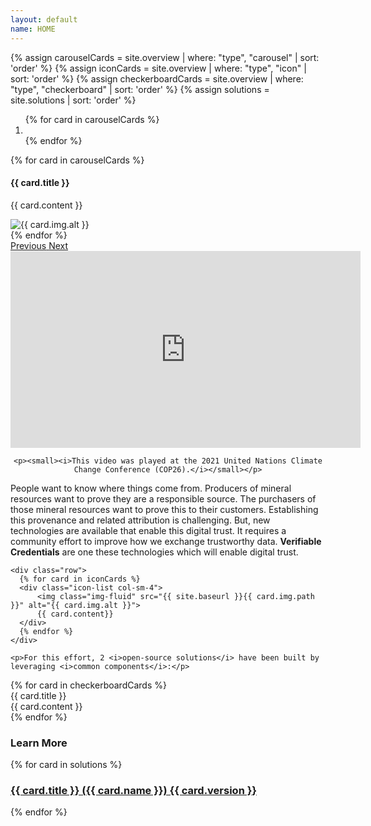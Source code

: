 ```yaml
---
layout: default
name: HOME
---
```

{% assign carouselCards = site.overview | where: "type", "carousel" | sort: 'order' %}
{% assign iconCards = site.overview | where: "type", "icon" | sort: 'order' %}
{% assign checkerboardCards = site.overview | where: "type", "checkerboard" | sort: 'order' %}
{% assign solutions = site.solutions | sort: 'order' %}

<div class="container">
  <div id="overviewCarousel" class="carousel slide" data-ride="carousel">
    <ol class="carousel-indicators">
      {% for card in carouselCards %}
        <li data-target="#overviewCarousel" data-slide-to="{{ forloop.index | minus: 1 }}" class="{% if forloop.index == 1 %} active{% endif %}"></li>
      {% endfor %}
    </ol>
    <div class="carousel-inner">
      {% for card in carouselCards %}
      <div class="carousel-item {% if forloop.index == 1 %} active{% endif %}">
        <div class="row">
          <div class="col-sm-5 carousel-card-text">
            <h4 class="carousel-card-header">{{ card.title }}</h4>
            <p>{{ card.content }}</p>
          </div>
          <div class="col-sm-7">
            <img class="img-fluid" src="{{ site.baseurl }}{{ card.img.path }}" alt="{{ card.img.alt }}">
          </div>
        </div>
      </div>
      {% endfor %}
    </div>
    <a class="carousel-control-prev" href="#overviewCarousel" role="button" data-slide="prev">
      <span class="carousel-control-prev-icon" aria-hidden="true"></span>
      <span class="sr-only">Previous</span>
    </a>
    <a class="carousel-control-next" href="#overviewCarousel" role="button" data-slide="next">
      <span class="carousel-control-next-icon" aria-hidden="true"></span>
      <span class="sr-only">Next</span>
    </a>
  </div>

  <div class="container" class="mb-3 mt-5" style="text-align:center;">
    <iframe width="560" height="315" class="center-block" src="https://www.youtube.com/embed/q0Jml3isSh8" title="BC's Mines Digital Trust" frameborder="0" allow="accelerometer; autoplay" allowfullscreen></iframe>

    <p><small><i>This video was played at the 2021 United Nations Climate Change Conference (COP26).</i></small></p>
  </div>

  <div class="mb-3 mt-5 px-5">
    <p>People want to know where things come from. Producers of mineral resources want to prove they are a responsible source. The purchasers of those mineral resources want to prove this to their customers. Establishing this provenance and related attribution is challenging. But, new technologies are available that enable this digital trust. It requires a community effort to improve how we exchange trustworthy data. <b>Verifiable Credentials</b> are one these technologies which will enable digital trust.</p>
    
    <div class="row">
      {% for card in iconCards %}
      <div class="icon-list col-sm-4">
          <img class="img-fluid" src="{{ site.baseurl }}{{ card.img.path }}" alt="{{ card.img.alt }}">
          {{ card.content}}
      </div>
      {% endfor %}
    </div>

    <p>For this effort, 2 <i>open-source solutions</i> have been built by leveraging <i>common components</i>:</p>
  </div>
  <div class="checkerboard mb-5">
    {% for card in checkerboardCards %}
    <div class="row">
      <div class="col-sm-4 check-title d-flex justify-content-center align-items-center">
          {{ card.title }}
      </div>
      <div class="col-sm-8 check-content">
          {{ card.content }}
      </div>
    </div>
    {% endfor %}
  </div>
  <div class="text-center my-5">
    <h3 class="title-text"><strong>Learn More</strong></h3>
  </div>
  <div class="mb-5 service-card-list">
    <div class="row">
      {% for card in solutions %}
      <div class="col-md-6">
        <a class="linked-card" href="{{ site.baseurl }}{{ card.url }}.html">
          <div class="card">
            <div class="card-body">
              <div class="row">
                <div class="col-10 col-xl-11">
                  <h3 class="card-title">{{ card.title }} ({{ card.name }}) {{ card.version }}</h3>
                </div>
                <div class="col-2 col-xl-1 text-right">
                  <i class="fa fa-lg fa-arrow-circle-right"></i>
                </div>
              </div>
            </div>
          </div>
        </a>
      </div>
      {% endfor %}
    </div>
  </div>
</div>
